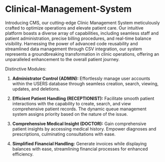 # Clinical-Management-System
Introducing CMS, our cutting-edge Clinic Management System meticulously crafted to optimize operations and elevate patient care. Our intuitive platform boasts a diverse array of capabilities, including seamless staff and patient administration, precise billing procedures, and real-time balance visibility. Harnessing the power of advanced code reusability and streamlined data management through CSV integration, our system represents a groundbreaking transformation in clinic operations, offering an unparalleled enhancement to the overall patient journey.

Distinctive Modules:

1. **Administrator Control (ADMIN):**
Effortlessly manage user accounts within the USERS database through seamless creation, search, viewing, updates, and deletions.

2. **Efficient Patient Handling (RECEPTIONIST):**
Facilitate smooth patient interactions with the capability to create, search, and view comprehensive patient records. The dynamic queue management system assigns priority based on the nature of the issue.

3. **Comprehensive Medical Insight (DOCTOR):**
Gain comprehensive patient insights by accessing medical history. Empower diagnoses and prescriptions, culminating consultations with ease.

4. **Simplified Financial Handling:**
Generate invoices while displaying balances with ease, streamlining financial processes for enhanced efficiency.
